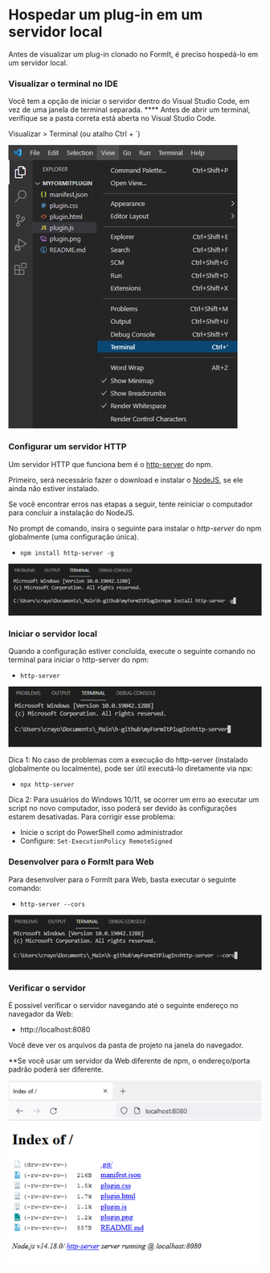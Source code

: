 # Hospedar um plug-in em um servidor local

Antes de visualizar um plug-in clonado no FormIt, é preciso hospedá-lo em um servidor local.

### **Visualizar o terminal no IDE**

Você tem a opção de iniciar o servidor dentro do Visual Studio Code, em vez de uma janela de terminal separada. **** Antes de abrir um terminal, verifique se a pasta correta está aberta no Visual Studio Code.

Visualizar > Terminal (ou atalho Ctrl + \`)

![](<../../../.gitbook/assets/image (11) (1).png>)

### Configurar um servidor HTTP

Um servidor HTTP que funciona bem é o [http-server](https://www.npmjs.com/package/http-server) do npm.

Primeiro, será necessário fazer o download e instalar o [NodeJS](https://nodejs.org/en/), se ele ainda não estiver instalado.

Se você encontrar erros nas etapas a seguir, tente reiniciar o computador para concluir a instalação do NodeJS.

No prompt de comando, insira o seguinte para instalar o _http-server_ do npm globalmente (uma configuração única).

* `npm install http-server -g`

![](<../../../.gitbook/assets/image (47).png>)

### Iniciar o servidor local

Quando a configuração estiver concluída, execute o seguinte comando no terminal para iniciar o http-server do npm:

* `http-server`

![](<../../../.gitbook/assets/image (84).png>)

Dica 1: No caso de problemas com a execução do http-server (instalado globalmente ou localmente), pode ser útil executá-lo diretamente via npx:

* `npx http-server`

Dica 2: Para usuários do Windows 10/11, se ocorrer um erro ao executar um script no novo computador, isso poderá ser devido às configurações estarem desativadas. Para corrigir esse problema:

* Inicie o script do PowerShell como administrador
* Configure: `Set-ExecutionPolicy RemoteSigned`

### Desenvolver para o FormIt para Web

Para desenvolver para o FormIt para Web, basta executar o seguinte comando:

* `http-server --cors`

![](<../../../.gitbook/assets/image (10) (1).png>)

### Verificar o servidor

É possível verificar o servidor navegando até o seguinte endereço no navegador da Web:

* http://localhost:8080

Você deve ver os arquivos da pasta de projeto na janela do navegador.

**Se você usar um servidor da Web diferente de npm, o endereço/porta padrão poderá ser diferente.

![](<../../../.gitbook/assets/image (41).png>)
